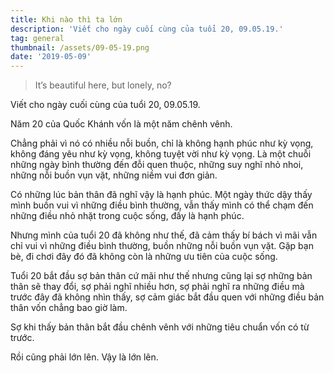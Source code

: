 ```yaml
---
title: Khi nào thì ta lớn
description: 'Viết cho ngày cuối cùng của tuổi 20, 09.05.19.'
tag: general
thumbnail: /assets/09-05-19.png
date: '2019-05-09'
---
```

> It’s beautiful here, but lonely, no?

Viết cho ngày cuối cùng của tuổi 20, 09.05.19.

Năm 20 của Quốc Khánh vốn là một năm chênh vênh.

Chẳng phải vì nó có nhiều nỗi buồn, chỉ là không hạnh phúc như kỳ vọng, không đáng yêu như kỳ vọng, không tuyệt vời như kỳ vọng. Là một chuỗi những ngày bình thường đến đỗi quen thuộc, những suy nghĩ nhỏ nhoi, những nỗi buồn vụn vặt, những niềm vui đơn giản.

Có những lúc bản thân đã nghĩ vậy là hạnh phúc. Một ngày thức dậy thấy mình buồn vui vì những điều bình thường, vẫn thấy mình có thể chạm đến những điều nhỏ nhặt trong cuộc sống, đấy là hạnh phúc.

Nhưng mình của tuổi 20 đã không như thế, đã cảm thấy bí bách vì mãi vẫn chỉ vui vì những điều bình thường, buồn những nỗi buồn vụn vặt. Gặp bạn bè, đi chơi đây đó đã không còn là những ưu tiên của cuộc sống.

Tuổi 20 bắt đầu sợ bản thân cứ mãi như thế nhưng cũng lại sợ những bản thân sẽ thay đổi, sợ phải nghĩ nhiều hơn, sợ phải nghĩ ra những điều mà trước đây đã không nhìn thấy, sợ cảm giác bắt đầu quen với những điều bản thân vốn chẳng bao giờ làm.

Sợ khi thấy bản thân bắt đầu chênh vênh với những tiêu chuẩn vốn có từ trước.

Rồi cũng phải lớn lên. Vậy là lớn lên.

